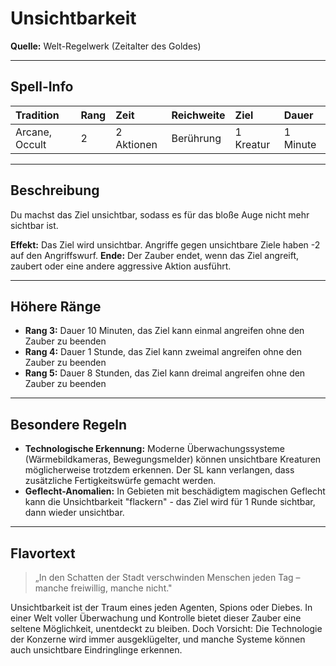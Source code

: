 # **Unsichtbarkeit**
**Quelle:** Welt-Regelwerk (Zeitalter des Goldes)

---

## **Spell-Info**
| **Tradition** | **Rang** | **Zeit** | **Reichweite** | **Ziel** | **Dauer** |
|:--|:--|:--|:--|:--|:--|
| Arcane, Occult | 2 | 2 Aktionen | Berührung | 1 Kreatur | 1 Minute |

---

## **Beschreibung**
Du machst das Ziel unsichtbar, sodass es für das bloße Auge nicht mehr sichtbar ist.

**Effekt:** Das Ziel wird unsichtbar. Angriffe gegen unsichtbare Ziele haben -2 auf den Angriffswurf.
**Ende:** Der Zauber endet, wenn das Ziel angreift, zaubert oder eine andere aggressive Aktion ausführt.

---

## **Höhere Ränge**
- **Rang 3:** Dauer 10 Minuten, das Ziel kann einmal angreifen ohne den Zauber zu beenden
- **Rang 4:** Dauer 1 Stunde, das Ziel kann zweimal angreifen ohne den Zauber zu beenden
- **Rang 5:** Dauer 8 Stunden, das Ziel kann dreimal angreifen ohne den Zauber zu beenden

---

## **Besondere Regeln**
- **Technologische Erkennung:** Moderne Überwachungssysteme (Wärmebildkameras, Bewegungsmelder) können unsichtbare Kreaturen möglicherweise trotzdem erkennen. Der SL kann verlangen, dass zusätzliche Fertigkeitswürfe gemacht werden.
- **Geflecht-Anomalien:** In Gebieten mit beschädigtem magischen Geflecht kann die Unsichtbarkeit "flackern" - das Ziel wird für 1 Runde sichtbar, dann wieder unsichtbar.

---

## **Flavortext**
> „In den Schatten der Stadt verschwinden Menschen jeden Tag – manche freiwillig, manche nicht."

Unsichtbarkeit ist der Traum eines jeden Agenten, Spions oder Diebes. In einer Welt voller Überwachung und Kontrolle bietet dieser Zauber eine seltene Möglichkeit, unentdeckt zu bleiben. Doch Vorsicht: Die Technologie der Konzerne wird immer ausgeklügelter, und manche Systeme können auch unsichtbare Eindringlinge erkennen.
